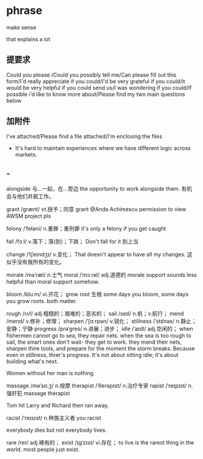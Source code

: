 # phrase

make sense

that explains a lot

## 提要求

Could you please /Could you possibly tell me/Can please fill out this form/I'd really appreciate if you could/I'd be very grateful if you could/it would be very helpful if you could send us/I was wondering if you could/If possible i'd like to know more about/Please find my two main questions below

## 加附件

I've attached/Please find a file attached/I'm enclosing the files

-   It's hard to maintain experiences where we have different logic across markets.

## -

alongside 与…一起，在…旁边
the opportunity to work alongside them. 有机会与他们并肩工作。

grant /ɡrænt/ vt.授予；同意
grant @Anda Achimescu permission to view AWSM project pls

felony /ˈfeləni/ n.重罪；重刑罪
it's only a felony if you get caught

fall /fɔːl/ v.落下；落(到)；下跌；
Don't fall for it 别上当

change /ˈtʃeɪndʒɪ/ v.变化；
That doesn't appear to have all my changes. 这似乎没有我所有的变化。

morale /məˈræl/ n.士气
moral /ˈmɔːrəl/ adj.道德的
morale support sounds less helpful than moral support somehow.

bloom /bluːm/ vi.开花；
grow root 生根
some days you bloom, some days you grow roots. both matter.

rough /rʌf/ adj.粗糙的；艰难的；恶劣的；
sail /seɪl/ n.帆；v.航行；
mend /mend/ v.修补；修理；
sharpen /ˈʃɑːrpən/ v.锐化；
stillness /ˈstɪlnəs/ n.静止；安静；宁静
progress /prəˈɡres/ n.进展；进步；
idle /ˈaɪdl/ adj.空闲的；
when fishermen cannot go to sea, they repair nets.
when the sea is too rough to sail, the smart ones don't wait- they get to work.
they mend their nets, sharpen thire tools, and prepare for the moment the storm breaks.
Because even in stillness, threr's progress. It's not about sitting idle; it's about building what's next.

Women without her man is nothing

massage /məˈsɑːʒ/ n.按摩
therapist /ˈθerəpɪst/ n.治疗专家
rapist /ˈreɪpɪst/ n.强奸犯
massage therapist

Tom hit Larry and Richard then ran away.

racist /ˈreɪsɪst/ n.种族主义者
you racist

everybody dies but not everybody lives.

rare /rer/ adj.稀有的；
exist /ɪɡˈzɪst/ vi.存在；
to live is the rarest thing in the world. most people just exist.
